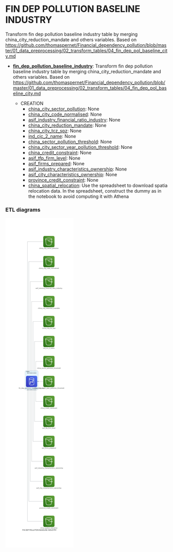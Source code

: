 # FIN DEP POLLUTION BASELINE INDUSTRY

Transform fin dep pollution baseline industry table by merging china_city_reduction_mandate and others
variables. Based on https://github.com/thomaspernet/Financial_dependency_pollution/blob/master/01_data_preprocessing/02_transform_tables/04_fin_dep_pol_baseline_city.md

* **[fin_dep_pollution_baseline_industry](https://github.com/thomaspernet/pollution_credit_constraint/blob/master/01_data_preprocessing/02_transform_tables/00_credit_constraint_industry.md)**: 
Transform fin dep pollution baseline industry table by merging china_city_reduction_mandate and others
variables. Based on https://github.com/thomaspernet/Financial_dependency_pollution/blob/master/01_data_preprocessing/02_transform_tables/04_fin_dep_pol_baseline_city.md

    * CREATION
        * [china_city_sector_pollution](None): None
        * [china_city_code_normalised](None): None
        * [asif_industry_financial_ratio_industry](None): None
        * [china_city_reduction_mandate](None): None
        * [china_city_tcz_spz](None): None
        * [ind_cic_2_name](None): None
        * [china_sector_pollution_threshold](None): None
        * [china_city_sector_year_pollution_threshold](None): None
        * [china_credit_constraint](None): None
        * [asif_tfp_firm_level](None): None
        * [asif_firms_prepared](None): None
        * [asif_industry_characteristics_ownership](None): None
        * [asif_city_characteristics_ownership](None): None
        * [province_credit_constraint](None): None
        * [china_spatial_relocation](https://github.com/thomaspernet/pollution_credit_constraint/01_data_preprocessing/00_download_data/TARGET_SO2/china_cities_target_so2.py): Use the spreadsheet to download spatia relocation data. In the spreadsheet, construct the dummy as in the notebook to avoid computing it with Athena

### ETL diagrams



![](https://raw.githubusercontent.com/thomaspernet/pollution_credit_constraint/master/utils/IMAGES/fin_dep_pollution_baseline_industry.jpg)

